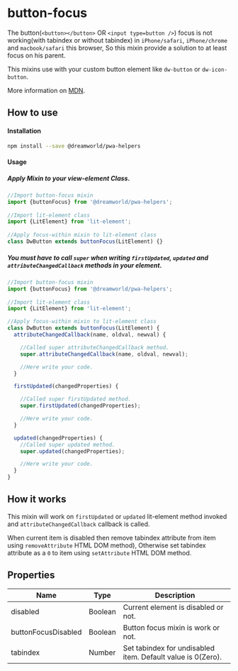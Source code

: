 # button-focus

The button(`<button></button>` OR `<input type=button />`) focus is not working(with tabindex or without tabindex) in `iPhone/safari`, `iPhone/chrome` and `macbook/safari` this browser, So this mixin provide a solution to at least focus on his parent.

This mixins use with your custom button element like `dw-button` or `dw-icon-button`.

More information on [MDN](https://developer.mozilla.org/en-US/docs/Web/HTML/Element/button#Clicking_and_focus).


## How to use

#### Installation
```sh
npm install --save @dreamworld/pwa-helpers
```

#### Usage

##### Apply Mixin to your view-element Class.
```javascript
//Import button-focus mixin
import {buttonFocus} from '@dreamworld/pwa-helpers';
	
//Import lit-element class
import {LitElement} from 'lit-element';
	
//Apply focus-within mixin to lit-element class
class DwButton extends buttonFocus(LitElement) {}
```

##### You must have to call `super` when writing `firstUpdated`, `updated` and `attributeChangedCallback` methods in your element.

```javascript
//Import button-focus mixin
import {buttonFocus} from '@dreamworld/pwa-helpers';
	
//Import lit-element class
import {LitElement} from 'lit-element';

//Apply focus-within mixin to lit-element class
class DwButton extends buttonFocus(LitElement) {
  attributeChangedCallback(name, oldval, newval) {

    //Called super attributeChangedCallback method.
    super.attributeChangedCallback(name, oldval, newval);

    //Here write your code.
  }

  firstUpdated(changedProperties) {

    //Called super firstUpdated method.
    super.firstUpdated(changedProperties);

    //Here write your code.
  }

  updated(changedProperties) {
    //Called super updated method.
    super.updated(changedProperties);

    //Here write your code.
  }
}
```

## How it works

This mixin will work on `firstUpdated` or `updated` lit-element method invoked and `attributeChangedCallback` callback is called. 

When current item is disabled then remove tabindex attribute from item using `removeAttribute` HTML DOM method),
Otherwise set tabindex attribute as a `0` to item using `setAttribute` HTML DOM method.

## Properties

| Name  | Type | Description |
| ----  | ---- | ----------- |
| disabled | Boolean | Current element is disabled or not.  |
| buttonFocusDisabled | Boolean | Button focus mixin is work or not.  |
| tabindex | Number | Set tabindex for undisabled item. Default value is 0(Zero).|



